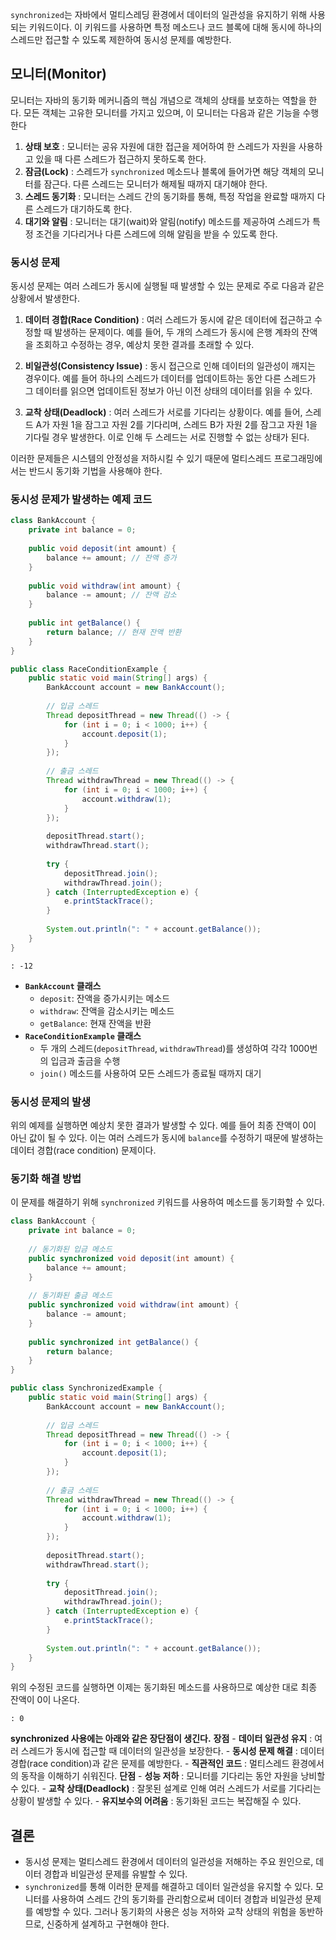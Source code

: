 `synchronized`는 자바에서 멀티스레딩 환경에서 데이터의 일관성을 유지하기 위해 사용되는 키워드이다. 이 키워드를 사용하면 특정 메소드나 코드 블록에 대해 동시에 하나의 스레드만 접근할 수 있도록 제한하여 동시성 문제를 예방한다.
## 모니터(Monitor)
모니터는 자바의 동기화 메커니즘의 핵심 개념으로 객체의 상태를 보호하는 역할을 한다. 모든 객체는 고유한 모니터를 가지고 있으며, 이 모니터는 다음과 같은 기능을 수행한다

1. **상태 보호** : 모니터는 공유 자원에 대한 접근을 제어하여 한 스레드가 자원을 사용하고 있을 때 다른 스레드가 접근하지 못하도록 한다.
2. **잠금(Lock)** : 스레드가 `synchronized` 메소드나 블록에 들어가면 해당 객체의 모니터를 잠근다. 다른 스레드는 모니터가 해제될 때까지 대기해야 한다.
3. **스레드 동기화** : 모니터는 스레드 간의 동기화를 통해, 특정 작업을 완료할 때까지 다른 스레드가 대기하도록 한다.
4. **대기와 알림** : 모니터는 대기(wait)와 알림(notify) 메소드를 제공하여 스레드가 특정 조건을 기다리거나 다른 스레드에 의해 알림을 받을 수 있도록 한다.

### 동시성 문제
동시성 문제는 여러 스레드가 동시에 실행될 때 발생할 수 있는 문제로 주로 다음과 같은 상황에서 발생한다.

1. **데이터 경합(Race Condition)** : 여러 스레드가 동시에 같은 데이터에 접근하고 수정할 때 발생하는 문제이다. 예를 들어, 두 개의 스레드가 동시에 은행 계좌의 잔액을 조회하고 수정하는 경우, 예상치 못한 결과를 초래할 수 있다.
    
2. **비일관성(Consistency Issue)** : 동시 접근으로 인해 데이터의 일관성이 깨지는 경우이다. 예를 들어 하나의 스레드가 데이터를 업데이트하는 동안 다른 스레드가 그 데이터를 읽으면 업데이트된 정보가 아닌 이전 상태의 데이터를 읽을 수 있다.
    
3. **교착 상태(Deadlock)** : 여러 스레드가 서로를 기다리는 상황이다. 예를 들어, 스레드 A가 자원 1을 잠그고 자원 2를 기다리며, 스레드 B가 자원 2를 잠그고 자원 1을 기다릴 경우 발생한다. 이로 인해 두 스레드는 서로 진행할 수 없는 상태가 된다.
    
이러한 문제들은 시스템의 안정성을 저하시킬 수 있기 때문에 멀티스레드 프로그래밍에서는 반드시 동기화 기법을 사용해야 한다.

### 동시성 문제가 발생하는 예제 코드
```java
class BankAccount {
    private int balance = 0;
    
    public void deposit(int amount) {
        balance += amount; // 잔액 증가
    }
    
    public void withdraw(int amount) {
        balance -= amount; // 잔액 감소
    }
    
    public int getBalance() {
        return balance; // 현재 잔액 반환
    }
}

public class RaceConditionExample {
    public static void main(String[] args) {
        BankAccount account = new BankAccount();
        
        // 입금 스레드
        Thread depositThread = new Thread(() -> {
            for (int i = 0; i < 1000; i++) {
                account.deposit(1);
            }
        });
        
        // 출금 스레드
        Thread withdrawThread = new Thread(() -> {
            for (int i = 0; i < 1000; i++) {
                account.withdraw(1);
            }
        });
        
        depositThread.start();
        withdrawThread.start();
        
        try {
            depositThread.join();
            withdrawThread.join();
        } catch (InterruptedException e) {
            e.printStackTrace();
        }
        
        System.out.println(": " + account.getBalance());
    }
}
```

```
: -12
```
- **`BankAccount` 클래스** 
    - `deposit`: 잔액을 증가시키는 메소드
    - `withdraw`: 잔액을 감소시키는 메소드
    - `getBalance`: 현재 잔액을 반환
- **`RaceConditionExample` 클래스**
    - 두 개의 스레드(`depositThread`, `withdrawThread`)를 생성하여 각각 1000번의 입금과 출금을 수행
    - `join()` 메소드를 사용하여 모든 스레드가 종료될 때까지 대기
### 동시성 문제의 발생
위의 예제를 실행하면 예상치 못한 결과가 발생할 수 있다. 예를 들어 최종 잔액이 0이 아닌 값이 될 수 있다. 이는 여러 스레드가 동시에 `balance`를 수정하기 때문에 발생하는 데이터 경합(race condition) 문제이다.

### 동기화 해결 방법
이 문제를 해결하기 위해 `synchronized` 키워드를 사용하여 메소드를 동기화할 수 있다.
```java
class BankAccount {
    private int balance = 0;
    
    // 동기화된 입금 메소드
    public synchronized void deposit(int amount) {
        balance += amount;
    }
    
    // 동기화된 출금 메소드
    public synchronized void withdraw(int amount) {
        balance -= amount;
    }
    
    public synchronized int getBalance() {
        return balance;
    }
}

public class SynchronizedExample {
    public static void main(String[] args) {
        BankAccount account = new BankAccount();
        
        // 입금 스레드
        Thread depositThread = new Thread(() -> {
            for (int i = 0; i < 1000; i++) {
                account.deposit(1);
            }
        });
        
        // 출금 스레드
        Thread withdrawThread = new Thread(() -> {
            for (int i = 0; i < 1000; i++) {
                account.withdraw(1);
            }
        });
        
        depositThread.start();
        withdrawThread.start();
        
        try {
            depositThread.join();
            withdrawThread.join();
        } catch (InterruptedException e) {
            e.printStackTrace();
        }
        
        System.out.println(": " + account.getBalance());
    }
}
```
위의 수정된 코드를 실행하면 이제는 동기화된 메소드를 사용하므로 예상한 대로 최종 잔액이 0이 나온다.
```
: 0
```

**synchronized 사용에는 아래와 같은 장단점이 생긴다.** 
	**장점**
	- **데이터 일관성 유지** : 여러 스레드가 동시에 접근할 때 데이터의 일관성을 보장한다.
	- **동시성 문제 해결** : 데이터 경합(race condition)과 같은 문제를 예방한다.
	- **직관적인 코드** : 멀티스레드 환경에서의 동작을 이해하기 쉬워진다.
	**단점**
	- **성능 저하** : 모니터를 기다리는 동안 자원을 낭비할 수 있다.
	- **교착 상태(Deadlock)** : 잘못된 설계로 인해 여러 스레드가 서로를 기다리는 상황이 발생할 수 있다.
	- **유지보수의 어려움** : 동기화된 코드는 복잡해질 수 있다.

## 결론
- 동시성 문제는 멀티스레드 환경에서 데이터의 일관성을 저해하는 주요 원인으로, 데이터 경합과 비일관성 문제를 유발할 수 있다.
- `synchronized`를 통해 이러한 문제를 해결하고 데이터 일관성을 유지할 수 있다. 모니터를 사용하여 스레드 간의 동기화를 관리함으로써 데이터 경합과 비일관성 문제를 예방할 수 있다. 그러나 동기화의 사용은 성능 저하와 교착 상태의 위험을 동반하므로, 신중하게 설계하고 구현해야 한다.




